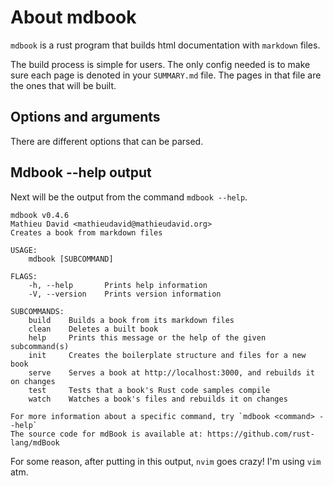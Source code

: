 # About mdbook

`mdbook` is a rust program that builds html documentation with `markdown` files.

The build process is simple for users.  The only config needed is to make sure each page
is denoted in your `SUMMARY.md` file.  The pages in that file are the ones that will be built.

## Options and arguments

There are different options that can be parsed.

## Mdbook --help output

Next will be the output from the command `mdbook --help`.

```
mdbook v0.4.6
Mathieu David <mathieudavid@mathieudavid.org>
Creates a book from markdown files

USAGE:
    mdbook [SUBCOMMAND]

FLAGS:
    -h, --help       Prints help information
    -V, --version    Prints version information

SUBCOMMANDS:
    build    Builds a book from its markdown files
    clean    Deletes a built book
    help     Prints this message or the help of the given subcommand(s)
    init     Creates the boilerplate structure and files for a new book
    serve    Serves a book at http://localhost:3000, and rebuilds it on changes
    test     Tests that a book's Rust code samples compile
    watch    Watches a book's files and rebuilds it on changes

For more information about a specific command, try `mdbook <command> --help`
The source code for mdBook is available at: https://github.com/rust-lang/mdBook
```

For some reason, after putting in this output, `nvim` goes crazy!
I'm using `vim` atm.

